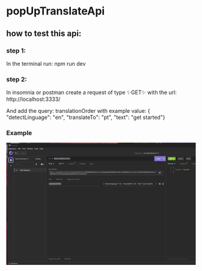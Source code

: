 # popUpTranslateApi



## how to test this api:

### step 1: 
In the terminal run: npm run dev

### step 2:
In insomnia or postman create a request of type ✨GET✨ with the url: http://localhost:3333/

And add the query: translationOrder
with example value: { "detectLinguage": "en", "translateTo": "pt", "text": "get started"}

### Example
![Alt text](image.png)
